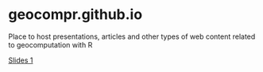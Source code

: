 # geocompr.github.io
Place to host presentations, articles and other types of web content related to geocomputation with R

[Slides 1](slides/01_basics.html)